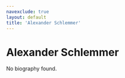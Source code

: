 ```yaml
---
navexclude: true
layout: default
title: 'Alexander Schlemmer'
---
```


# Alexander Schlemmer

No biography found.